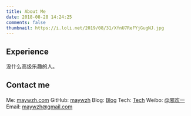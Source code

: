 ```yaml
---
title: About Me
date: 2018-08-28 14:24:25
comments: false
thumbnail: https://i.loli.net/2019/08/31/XfnU7ReFYjGugNJ.jpg
---
```


## Experience

没什么高级乐趣的人。

## Contact me

Me: [maywzh.com](https://maywzh.com)
GitHub: [maywzh](https://github.com/maywzh)
Blog: [Blog](https://blog.maywzh.com)
Tech: [Tech](https://tech.maywzh.com)
Weibo: [@邪欢一](http://weibo.com/JupiterMay)
Email: [maywzh@gmail.com](mailto://maywzh@gmail.com)